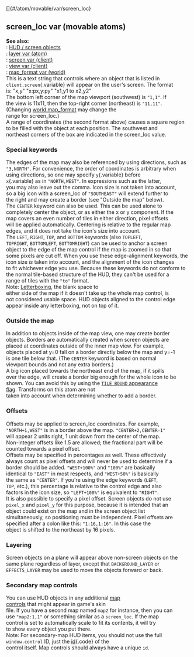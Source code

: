 []{#/atom/movable/var/screen_loc}    
## screen_loc var (movable atoms)    
**See also:**    
:   [HUD / screen objects](/ref/%7Bnotes%7D/HUD.md)    
:   [layer var (atom)](/ref/atom/var/layer.md)    
:   [screen var (client)](/ref/client/var/screen.md)    
:   [view var (client)](/ref/client/var/view.md)    
:   [map_format var (world)](/ref/world/var/map_format.md)    
This is a text string that controls where an object that is listed in    
`client.screen`{.variable} will appear on the user\'s screen. The format    
is: \"x,y\" \"x:px,y:py\" \"x1,y1 to x2,y2\"    
The bottom left corner of the map viewport (southwest) is `"1,1"`. If    
the view is 11x11, then the top-right corner (northeast) is `"11,11"`.    
(Changing [world.map_format](/ref/world/var/map_format.md) may change the    
range for screen_loc.)    
A range of coordinates (the second format above) causes a square region    
to be filled with the object at each position. The southwest and    
northeast corners of the box are indicated in the screen_loc value.    
### Special keywords    
The edges of the map may also be referenced by using directions, such as    
`"3,NORTH"`. For convenience, the order of coordinates is arbitrary when    
using directions, so one may specify `y`{.variable} before    
`x`{.variable} as in `"NORTH,WEST"`. In expressions such as the latter,    
you may also leave out the comma. Icon size is not taken into account,    
so a big icon with a screen_loc of `"SOUTHEAST"` will extend further to    
the right and may create a border (see \"Outside the map\" below).    
The `CENTER` keyword can also be used. This can be used alone to    
completely center the object, or as either the x or y component. If the    
map covers an even number of tiles in either direction, pixel offsets    
will be applied automatically. Centering is relative to the regular map    
edges, and it does not take the icon\'s size into account.    
The `LEFT`, `RIGHT`, `TOP`, and `BOTTOM` keywords (also `TOPLEFT`,    
`TOPRIGHT`, `BOTTOMLEFT`, `BOTTOMRIGHT`) can be used to anchor a screen    
object to the edge of the map control if the map is zoomed in so that    
some pixels are cut off. When you use these edge-alignment keywords, the    
icon size *is* taken into account, and the alignment of the icon changes    
to fit whichever edge you use. Because these keywords do not conform to    
the normal tile-based structure of the HUD, they can\'t be used for a    
range of tiles with the `"to"` format.    
Note: [Letterboxing](/ref/%7Bskin%7D/param/letterbox.md), the blank space to    
either side of the map if it doesn\'t take up the whole map control, is    
not considered usable space. HUD objects aligned to the control edge    
appear inside any letterboxing, not on top of it.    
### Outside the map    
In addition to objects inside of the map view, one may create border    
objects. Borders are automatically created when screen objects are    
placed at coordinates outside of the inner map view. For example,    
objects placed at y=0 fall on a border directly below the map and y=-1    
is one tile below that. (The `CENTER` keyword is based on normal    
viewport bounds and not any extra borders.)    
A big icon placed towards the northeast end of the map, if it spills    
over the edge, will create a border big enough for the whole icon to be    
shown. You can avoid this by using the [`TILE_BOUND` appearance    
flag](/ref/atom/var/appearance_flags.md). Transforms on this atom are not    
taken into account when determining whether to add a border.    
### Offsets    
Offsets may be applied to screen_loc coordinates. For example,    
`"NORTH+1,WEST"` is in a border above the map. `"CENTER+2,CENTER-1"`    
will appear 2 units right, 1 unit down from the center of the map.    
Non-integer offsets like 1.5 are allowed; the fractional part will be    
counted towards a pixel offset.    
Offsets may be specified in percentages as well. These effectively    
always count as pixel offsets and will never be used to determine if a    
border should be added. `"WEST+100%"` and `"100%"` are basically    
identical to `"EAST"` in most respects, and `"WEST+50%"` is basically    
the same as `"CENTER"`. If you\'re using the edge keywords (`LEFT`,    
`TOP`, etc.), this percentage is relative to the control edge and also    
factors in the icon size, so `"LEFT+100%"` is equivalent to `"RIGHT"`.    
It is also possible to specify a pixel offset. Screen objects do not use    
`pixel_x` and `pixel_y` for this purpose, because it is intended that an    
object could exist on the map and in the screen object list    
simultaneously, so positioning must be independent. Pixel offsets are    
specified after a colon like this: `"1:16,1:16"`. In this case the    
object is shifted to the northeast by 16 pixels.    
### Layering    
Screen objects on a plane will appear above non-screen objects on the    
same plane regardless of layer, except that `BACKGROUND_LAYER` or    
`EFFECTS_LAYER` may be used to move the objects forward or back.    
### Secondary map controls    
You can use HUD objects in any additional [map    
controls](/ref/%7Bskin%7D/control/map.md) that might appear in game\'s skin    
file. If you have a second map named `map2` for instance, then you can    
use `"map2:1,1"` or something similar as a `screen_loc`. If the map    
control is set to automatically scale to fit its contents, it will try    
to show every object you put there.    
Note: For secondary-map HUD items, you should not use the full    
`window.control` ID, just the [id](/ref/%7Bskin%7D/param/id.md){.code} of the    
control itself. Map controls should always have a unique `id`.  